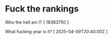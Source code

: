 # Fuck the rankings

Who the hell am I?
{ 18383750 }

What fucking year is it?
[ 2025-04-09T20:40:00Z ]
